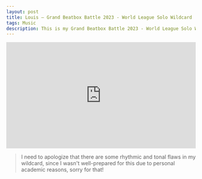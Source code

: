 ```yaml
---
layout: post
title: Louis – Grand Beatbox Battle 2023 - World League Solo Wildcard
tags: Music
description: This is my Grand Beatbox Battle 2023 - World League Solo Wildcard :)
---
```


<div style="position: relative; width: 100%; padding-bottom: 56.3%;">
    <iframe style="position: absolute; width: 100%; height: 100%;" src="https://www.youtube.com/embed/4_AAZ0l6CTI" title="Louis – Grand Beatbox Battle 2023: World League Solo Wildcard" frameborder="0" allow="accelerometer; autoplay; clipboard-write; encrypted-media; gyroscope; picture-in-picture; web-share" allowfullscreen></iframe>
</div>

> I need to apologize that there are some rhythmic and tonal flaws in my wildcard, since I wasn't well-prepared for this due to personal academic reasons, sorry for that!